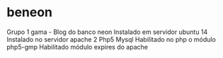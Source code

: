 # beneon
Grupo 1 gama - Blog do banco neon
Instalado em servidor  ubuntu 14
Instalado no servidor apache 2
Php5
Mysql
Habilitado no php o módulo
php5-gmp
Habilitado módulo expires do apache

